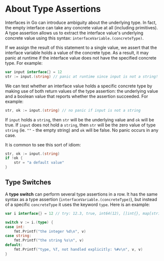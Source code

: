 # About Type Assertions

Interfaces in Go can introduce ambiguity about the underlying type.
In fact, the empty interface can take any concrete value at all (including primitives).
A type assertion allows us to extract the interface value's underlying concrete value using this syntax: `interfaceVariable.(concreteType)`.

If we assign the result of this statement to a single value, we assert that the interface variable holds a value of the concrete type.
As a result, it may panic at runtime if the interface value does not have the specified concrete type.
For example:

```go
var input interface{} = 12
str := input.(string) // panic at runtime since input is not a string!
```

We can test whether an interface value holds a specific concrete type by making use of both return values of the type assertion: the underlying value and a boolean value that reports whether the assertion succeeded.
For example:

```go
str, ok := input.(string) // no panic if input is not a string
```

If `input` holds a `string`, then `str` will be the underlying value and `ok` will be true.
If `input` does not hold a `string`, then `str` will be the zero value of type `string` (ie. `""` - the empty string) and `ok` will be false.
No panic occurs in any case.

It is common to see this sort of idiom:

```go
str, ok := input.(string)
if !ok {
    str = "a default value"
}
```

## Type Switches

A **type switch** can perform several type assertions in a row.
It has the same syntax as a type assertion (`interfaceVariable.(concreteType)`), but instead of a specific `concreteType` it uses the keyword `type`.
Here is an example:

```go
var i interface{} = 12 // try: 12.3, true, int64(12), []int{}, map[string]int{}

switch v := i.(type) {
case int:
    fmt.Printf("the integer %d\n", v)
case string:
    fmt.Printf("the string %s\n", v)
default:
    fmt.Printf("type, %T, not handled explicitly: %#v\n", v, v)
}
```
